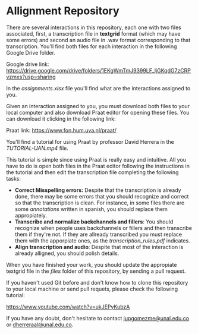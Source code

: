 # Allignment Repository

There are several interactions in this repository, each one with two files associated, first, a transcription file in **textgrid** format (which may have some errors) and second an audio file in .wav format corresponding to that transcription. You'll find both files for each interaction in the following Google Drive folder. 

Google drive link: https://drive.google.com/drive/folders/1EKgWmTmJ9399LF_ljGKqdG7zCRPvzmxs?usp=sharing

In the *assignments.xlsx* file you'll find what are the interactions assigned to you.

Given an interaction assigned to you, you must download both files to your local computer and also download Praat editor for opening these files. You can download it clicking in the following link:

Praat link: https://www.fon.hum.uva.nl/praat/

You'll find a tutorial for using Praat by professor David Herrera in the *TUTORIAL-UAN.mp4* file.

This tutorial is simple since using Praat is really easy and intuitive. All you have to do is open both files in the Praat editor following the instructions in the tutorial and then edit the transcription file completing the following tasks:

- **Correct Misspelling errors:** Despite that the transcription is already done, there may be some errors that you should recognize and correct so that the transcription is clean. For instance, in some files there are some *annotations* written in spanish, you should replace them appropiately.
- **Transcribe and normalize backchannels and fillers**: You should recognize when people uses backchannels or fillers and then transcribe them if they're not. If they are allready transcribed you must replace them with the apporpiate ones, as the *transcription_rules.pdf* indicates.
- **Align transcription and audio**: Despite that most of the interaction is already alligned, you should polish details.

When you have finished your work, you should update the appropiate textgrid file in the *files* folder of this repository, by sending a pull request.

If you haven't used Git before and don't know how to clone this repository to your local machine or send pull requets, please check the following tutorial:

https://www.youtube.com/watch?v=ukJEPyKubzA

If you have any doubt, don't hesitate to contact jupgomezme@unal.edu.co or dherreraal@unal.edu.co.
